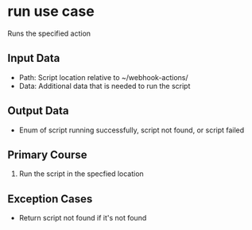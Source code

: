 # run use case

Runs the specified action

## Input Data

- Path: Script location relative to ~/webhook-actions/
- Data: Additional data that is needed to run the script

## Output Data

- Enum of script running successfully, script not found, or script failed

## Primary Course

1. Run the script in the specfied location

## Exception Cases

- Return script not found if it's not found
